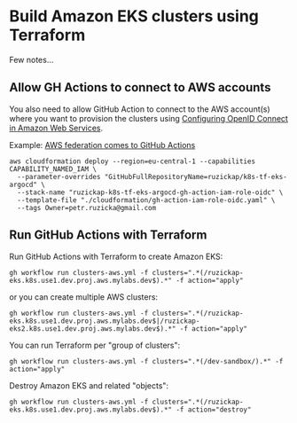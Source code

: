 
# Build Amazon EKS clusters using Terraform

Few notes...

## Allow GH Actions to connect to AWS accounts

You also need to allow GitHub Action to connect to the AWS account(s) where you
want to provision the clusters using [Configuring OpenID Connect in Amazon Web Services](https://docs.github.com/en/actions/deployment/security-hardening-your-deployments/configuring-openid-connect-in-amazon-web-services).

Example: [AWS federation comes to GitHub Actions](https://awsteele.com/blog/2021/09/15/aws-federation-comes-to-github-actions.html)

```shell
aws cloudformation deploy --region=eu-central-1 --capabilities CAPABILITY_NAMED_IAM \
  --parameter-overrides "GitHubFullRepositoryName=ruzickap/k8s-tf-eks-argocd" \
  --stack-name "ruzickap-k8s-tf-eks-argocd-gh-action-iam-role-oidc" \
  --template-file "./cloudformation/gh-action-iam-role-oidc.yaml" \
  --tags Owner=petr.ruzicka@gmail.com
```

## Run GitHub Actions with Terraform

Run GitHub Actions with Terraform to create Amazon EKS:

```shell
gh workflow run clusters-aws.yml -f clusters=".*(/ruzickap-eks.k8s.use1.dev.proj.aws.mylabs.dev$).*" -f action="apply"
```

or you can create multiple AWS clusters:

```shell
gh workflow run clusters-aws.yml -f clusters=".*(/ruzickap-eks.k8s.use1.dev.proj.aws.mylabs.dev$|/ruzickap-eks2.k8s.use1.dev.proj.aws.mylabs.dev$).*" -f action="apply"
```

You can run Terraform per "group of clusters":

```shell
gh workflow run clusters-aws.yml -f clusters=".*(/dev-sandbox/).*" -f action="apply"
```

Destroy Amazon EKS and related "objects":

```shell
gh workflow run clusters-aws.yml -f clusters=".*(/ruzickap-eks.k8s.use1.dev.proj.aws.mylabs.dev$).*" -f action="destroy"
```
